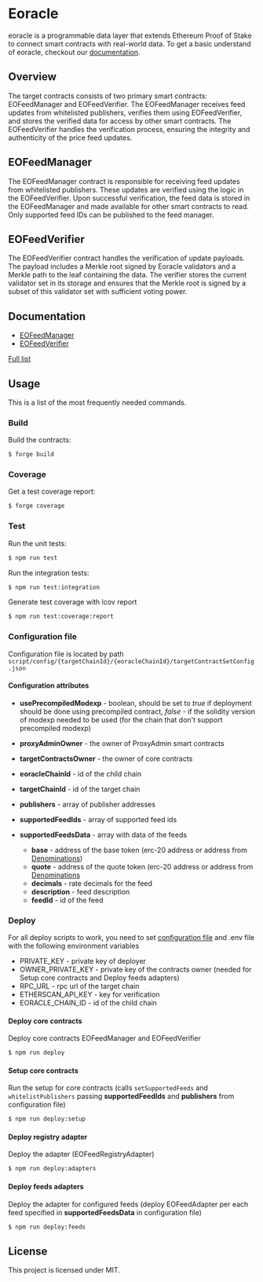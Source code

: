 # Eoracle

eoracle is a programmable data layer that extends Ethereum Proof of Stake to connect smart contracts with real-world data.
To get a basic understand of eoracle, checkout our [documentation](https://eoracle.gitbook.io/eoracle).

## Overview

The target contracts consists of two primary smart contracts: EOFeedManager and EOFeedVerifier. The EOFeedManager receives feed updates from whitelisted publishers, verifies them using EOFeedVerifier, and stores the verified data for access by other smart contracts. The EOFeedVerifier handles the verification process, ensuring the integrity and authenticity of the price feed updates.

## EOFeedManager

The EOFeedManager contract is responsible for receiving feed updates from whitelisted publishers. These updates are verified using the logic in the EOFeedVerifier. Upon successful verification, the feed data is stored in the EOFeedManager and made available for other smart contracts to read. Only supported feed IDs can be published to the feed manager.

## EOFeedVerifier

The EOFeedVerifier contract handles the verification of update payloads. The payload includes a Merkle root signed by Eoracle validators and a Merkle path to the leaf containing the data. The verifier stores the current validator set in its storage and ensures that the Merkle root is signed by a subset of this validator set with sufficient voting power.

## Documentation

- [EOFeedManager](docs/src/src/EOFeedManager.sol/contract.EOFeedManager.md)
- [EOFeedVerifier](docs/src/src/EOFeedVerifier.sol/contract.EOFeedVerifier.md)

[Full list](docs/src/SUMMARY.md)

## Usage

This is a list of the most frequently needed commands.

### Build

Build the contracts:

```sh
$ forge build
```

### Coverage

Get a test coverage report:

```sh
$ forge coverage
```

### Test

Run the unit tests:

```sh
$ npm run test
```

Run the integration tests:

```sh
$ npm run test:integration
```

Generate test coverage with lcov report

```sh
$ npm run test:coverage:report
```

### Configuration file

Configuration file is located by path `script/config/{targetChainId}/{eoracleChainId}/targetContractSetConfig.json`

#### Configuration attributes

- **usePrecompiledModexp** - boolean, should be set to _true_ if deployment should be done using precompiled contract, _false_ - if the solidity
  version of modexp needed to be used (for the chain that don't support precompiled modexp)

- **proxyAdminOwner** - the owner of ProxyAdmin smart contracts

- **targetContractsOwner** - the owner of core contracts

- **eoracleChainId** - id of the child chain

- **targetChainId** - id of the target chain

- **publishers** - array of publisher addresses

- **supportedFeedIds** - array of supported feed ids

- **supportedFeedsData** - array with data of the feeds

  - **base** - address of the base token (erc-20 address or address from [Denominations](src/libraries/Denominations.sol/library.Denominations.md))
  - **quote** - address of the quote token (erc-20 address or address from [Denominations](src/libraries/Denominations.sol/library.Denominations.md)
  - **decimals** - rate decimals for the feed
  - **description** - feed description
  - **feedId** - id of the feed

### Deploy 

For all deploy scripts to work, you need to set [configuration file](#configuration-file) and .env file with the following environment variables 
- PRIVATE_KEY - private key of deployer 
- OWNER_PRIVATE_KEY - private key of the contracts owner (needed for Setup core contracts and Deploy feeds adapters)
- RPC_URL - rpc url of the target chain
- ETHERSCAN_API_KEY - key for verification
- EORACLE_CHAIN_ID - id of the child chain

#### Deploy core contracts

Deploy core contracts EOFeedManager and EOFeedVerifier

```sh
$ npm run deploy
```

#### Setup core contracts

Run the setup for core contracts (calls `setSupportedFeeds` and `whitelistPublishers` passing **supportedFeedIds**  and **publishers** from configuration file)

```sh
$ npm run deploy:setup
```
#### Deploy registry adapter

Deploy the adapter (EOFeedRegistryAdapter)

```sh
$ npm run deploy:adapters
```

#### Deploy feeds adapters

Deploy the adapter for configured feeds (deploy EOFeedAdapter per each feed specified in **supportedFeedsData** in configuration file)

```sh
$ npm run deploy:feeds
```

## License

This project is licensed under MIT.
